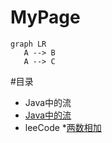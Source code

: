 # MyPage

```mermaid
graph LR
   A --> B
   A --> C
```

#目录 
* Java中的流
 * [Java中的流](/basic/stream.md)
* leeCode
 *[两数相加](/LeeCode/ordinary/两数相加.md)

